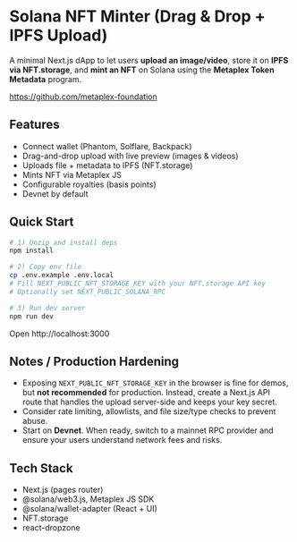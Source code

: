 # Solana NFT Minter (Drag & Drop + IPFS Upload)

A minimal Next.js dApp to let users **upload an image/video**, store it on **IPFS via NFT.storage**, and **mint an NFT** on Solana using the **Metaplex Token Metadata** program.

https://github.com/metaplex-foundation

## Features
- Connect wallet (Phantom, Solflare, Backpack)
- Drag-and-drop upload with live preview (images & videos)
- Uploads file + metadata to IPFS (NFT.storage)
- Mints NFT via Metaplex JS
- Configurable royalties (basis points)
- Devnet by default

## Quick Start

```bash
# 1) Unzip and install deps
npm install

# 2) Copy env file
cp .env.example .env.local
# Fill NEXT_PUBLIC_NFT_STORAGE_KEY with your NFT.storage API key
# Optionally set NEXT_PUBLIC_SOLANA_RPC

# 3) Run dev server
npm run dev
```

Open http://localhost:3000

## Notes / Production Hardening
- Exposing `NEXT_PUBLIC_NFT_STORAGE_KEY` in the browser is fine for demos,
  but **not recommended** for production. Instead, create a Next.js API route
  that handles the upload server-side and keeps your key secret.
- Consider rate limiting, allowlists, and file size/type checks to prevent abuse.
- Start on **Devnet**. When ready, switch to a mainnet RPC provider and ensure
  your users understand network fees and risks.

## Tech Stack
- Next.js (pages router)
- @solana/web3.js, Metaplex JS SDK
- @solana/wallet-adapter (React + UI)
- NFT.storage
- react-dropzone
```


